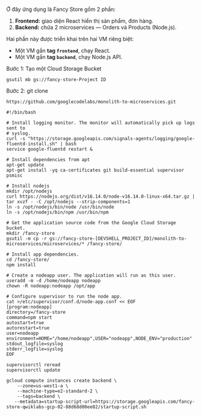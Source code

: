 

Ở đây ứng dụng là Fancy Store gồm 2 phần:

1. **Frontend:** giao diện React hiển thị sản phẩm, đơn hàng.
2. **Backend:** chứa 2 microservices — Orders và Products (Node.js).

Hai phần này được triển khai trên hai VM riêng biệt:
- Một VM gắn **tag `frontend`**, chạy React.
- Một VM gắn **tag `backend`**, chạy Node.js API.

Bước 1: Tạo một Cloud Storage Bucket
```
gsutil mb gs://fancy-store-Project ID
```

Bước 2: git clone
```
https://github.com/googlecodelabs/monolith-to-microservices.git
```




```
#!/bin/bash

# Install logging monitor. The monitor will automatically pick up logs sent to
# syslog.
curl -s "https://storage.googleapis.com/signals-agents/logging/google-fluentd-install.sh" | bash
service google-fluentd restart &

# Install dependencies from apt
apt-get update
apt-get install -yq ca-certificates git build-essential supervisor psmisc

# Install nodejs
mkdir /opt/nodejs
curl https://nodejs.org/dist/v16.14.0/node-v16.14.0-linux-x64.tar.gz | tar xvzf - -C /opt/nodejs --strip-components=1
ln -s /opt/nodejs/bin/node /usr/bin/node
ln -s /opt/nodejs/bin/npm /usr/bin/npm

# Get the application source code from the Google Cloud Storage bucket.
mkdir /fancy-store
gsutil -m cp -r gs://fancy-store-[DEVSHELL_PROJECT_ID]/monolith-to-microservices/microservices/* /fancy-store/

# Install app dependencies.
cd /fancy-store/
npm install

# Create a nodeapp user. The application will run as this user.
useradd -m -d /home/nodeapp nodeapp
chown -R nodeapp:nodeapp /opt/app

# Configure supervisor to run the node app.
cat >/etc/supervisor/conf.d/node-app.conf << EOF
[program:nodeapp]
directory=/fancy-store
command=npm start
autostart=true
autorestart=true
user=nodeapp
environment=HOME="/home/nodeapp",USER="nodeapp",NODE_ENV="production"
stdout_logfile=syslog
stderr_logfile=syslog
EOF

supervisorctl reread
supervisorctl update
```




```
gcloud compute instances create backend \
    --zone=us-west1-a \
    --machine-type=e2-standard-2 \
    --tags=backend \
   --metadata=startup-script-url=https://storage.googleapis.com/fancy-store-qwiklabs-gcp-02-88d68d00ee82/startup-script.sh
```